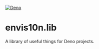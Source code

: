[![Deno](https://github.com/envis10n/envis10n.lib/workflows/Deno/badge.svg?branch=main)](https://deno.land/x/envis10n_lib)

# envis10n.lib
A library of useful things for Deno projects.